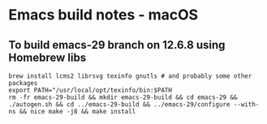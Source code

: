 # Emacs build notes - macOS

## To build emacs-29 branch on 12.6.8 using Homebrew libs

    brew install lcms2 librsvg texinfo gnutls # and probably some other packages
    export PATH="/usr/local/opt/texinfo/bin:$PATH
    rm -fr emacs-29-build && mkdir emacs-29-build && cd emacs-29 && ./autogen.sh && cd ../emacs-29-build && ../emacs-29/configure --with-ns && nice make -j8 && make install

